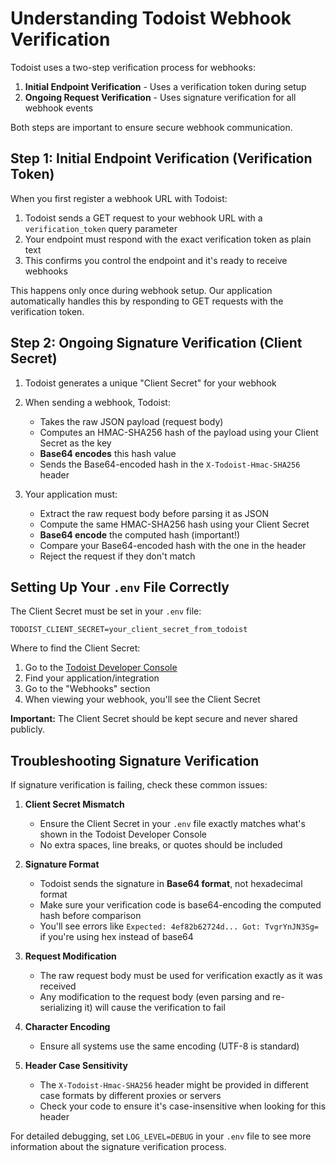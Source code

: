 # Understanding Todoist Webhook Verification

Todoist uses a two-step verification process for webhooks:

1. **Initial Endpoint Verification** - Uses a verification token during setup
2. **Ongoing Request Verification** - Uses signature verification for all webhook events

Both steps are important to ensure secure webhook communication.

## Step 1: Initial Endpoint Verification (Verification Token)

When you first register a webhook URL with Todoist:

1. Todoist sends a GET request to your webhook URL with a `verification_token` query parameter
2. Your endpoint must respond with the exact verification token as plain text
3. This confirms you control the endpoint and it's ready to receive webhooks

This happens only once during webhook setup. Our application automatically handles this by responding to GET requests with the verification token.

## Step 2: Ongoing Signature Verification (Client Secret)

1. Todoist generates a unique "Client Secret" for your webhook
2. When sending a webhook, Todoist:
   - Takes the raw JSON payload (request body)
   - Computes an HMAC-SHA256 hash of the payload using your Client Secret as the key
   - **Base64 encodes** this hash value
   - Sends the Base64-encoded hash in the `X-Todoist-Hmac-SHA256` header

3. Your application must:
   - Extract the raw request body before parsing it as JSON
   - Compute the same HMAC-SHA256 hash using your Client Secret
   - **Base64 encode** the computed hash (important!)
   - Compare your Base64-encoded hash with the one in the header
   - Reject the request if they don't match

## Setting Up Your `.env` File Correctly

The Client Secret must be set in your `.env` file:

```
TODOIST_CLIENT_SECRET=your_client_secret_from_todoist
```

Where to find the Client Secret:
1. Go to the [Todoist Developer Console](https://developer.todoist.com/appconsole.html)
2. Find your application/integration
3. Go to the "Webhooks" section
4. When viewing your webhook, you'll see the Client Secret

**Important:** The Client Secret should be kept secure and never shared publicly.

## Troubleshooting Signature Verification

If signature verification is failing, check these common issues:

1. **Client Secret Mismatch**
   - Ensure the Client Secret in your `.env` file exactly matches what's shown in the Todoist Developer Console
   - No extra spaces, line breaks, or quotes should be included

2. **Signature Format**
   - Todoist sends the signature in **Base64 format**, not hexadecimal format
   - Make sure your verification code is base64-encoding the computed hash before comparison
   - You'll see errors like `Expected: 4ef82b62724d... Got: TvgrYnJN3Sg=` if you're using hex instead of base64

3. **Request Modification**
   - The raw request body must be used for verification exactly as it was received
   - Any modification to the request body (even parsing and re-serializing it) will cause the verification to fail

4. **Character Encoding**
   - Ensure all systems use the same encoding (UTF-8 is standard)

5. **Header Case Sensitivity**
   - The `X-Todoist-Hmac-SHA256` header might be provided in different case formats by different proxies or servers
   - Check your code to ensure it's case-insensitive when looking for this header

For detailed debugging, set `LOG_LEVEL=DEBUG` in your `.env` file to see more information about the signature verification process.